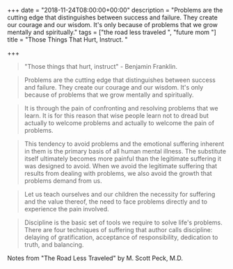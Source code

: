 +++
date = "2018-11-24T08:00:00+00:00"
description = "Problems are the cutting edge that distinguishes between success and failure. They create our courage and our wisdom. It's only because of problems that we grow mentally and spiritually."
tags = ["the road less traveled ", "future mom "]
title = "Those Things That Hurt, Instruct. "

+++
> "Those things that hurt, instruct" - Benjamin Franklin.

> Problems are the cutting edge that distinguishes between success and failure. They create our courage and our wisdom. It's only because of problems that we grow mentally and spiritually. 

> It is through the pain of confronting and resolving problems that we learn. It is for this reason that wise people learn not to dread but actually to welcome problems and actually to welcome the pain of problems. 

> This tendency to avoid problems and the emotional suffering inherent in them is the primary basis of all human mental illness. The substitute itself ultimately becomes more painful than the legitimate suffering it was designed to avoid. When we avoid the legitimate suffering that results from dealing with problems, we also avoid the growth that problems demand from us. 

> Let us teach ourselves and our children the necessity for suffering and the value thereof, the need to face problems directly and to experience the pain involved. 

> Discipline is the basic set of tools we require to solve life's problems. There are four techniques of suffering that author calls discipline: delaying of gratification, acceptance of responsibility, dedication to truth, and balancing.  

Notes from "The Road Less Traveled" by M. Scott Peck, M.D.